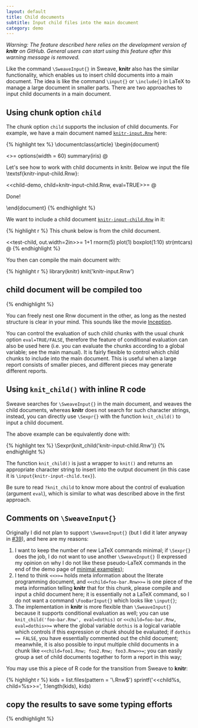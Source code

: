 ```yaml
---
layout: default
title: Child documents
subtitle: Input child files into the main document
category: demo
---
```


_Warning: The feature described here relies on the development version of **knitr** on GitHub. General users can start using this feature after this warning message is removed._

Like the command `\SweaveInput{}` in Sweave, **knitr** also has the similar functionality, which enables us to insert child documents into a main document. The idea is like the command `\input{}` or `\include{}` in LaTeX to manage a large document in smaller parts. There are two approaches to input child documents in a main document.

## Using chunk option `child`

The chunk option `child` supports the inclusion of child documents. For example, we have a main document named [`knitr-input.Rnw`](https://github.com/yihui/knitr/blob/master/inst/examples/knitr-input.Rnw) here:

{% highlight tex %}
\documentclass{article}
\begin{document}

<<test-main>>=
options(width = 60)
summary(iris)
@

Let's see how to work with child documents in knitr. Below we input
the file \textsf{knitr-input-child.Rnw}:

<<child-demo, child=knitr-input-child.Rnw, eval=TRUE>>=
@

Done!

\end{document}
{% endhighlight %}

We want to include a child document [`knitr-input-child.Rnw`](https://github.com/yihui/knitr/blob/master/inst/examples/knitr-input-child.Rnw) in it:

{% highlight r %}
This chunk below is from the child document.

<<test-child, out.width=2in>>=
1+1
rnorm(5)
plot(1)
boxplot(1:10)
str(mtcars)
@
{% endhighlight %}

You then can compile the main document with:

{% highlight r %}
library(knitr)
knit('knitr-input.Rnw')
## child document will be compiled too
{% endhighlight %}

You can freely nest one Rnw document in the other, as long as the nested structure is clear in your mind. This sounds like the movie [Inception](http://en.wikipedia.org/wiki/Inception).

You can control the evaluation of such child chunks with the usual chunk option `eval=TRUE/FALSE`, therefore the feature of conditional evaluation can also be used here (i.e. you can evaluate the chunks according to a global variable; see the main manual). It is fairly flexible to control which child chunks to include into the main document. This is useful when a large report consists of smaller pieces, and different pieces may generate different reports.

## Using `knit_child()` with inline R code

Sweave searches for `\SweaveInput{}` in the main document, and weaves the child documents, whereas **knitr** does not search for such character strings, instead, you can directly use `\Sexpr{}` with the function `knit_child()` to input a child document.

The above example can be equivalently done with:

{% highlight tex %}
\Sexpr{knit_child('knitr-input-child.Rnw')}
{% endhighlight %}

The function `knit_child()` is just a wrapper to `knit()` and returns an appropriate character string to insert into the output document (in this case it is `\input{knitr-input-child.tex}`). 

Be sure to read `?knit_child` to know more about the control of evaluation (argument `eval`), which is similar to what was described above in the first approach.

## Comments on `\SweaveInput{}`

Originally I did not plan to support `\SweaveInput{}` (but I did it later anyway in [#39](https://github.com/yihui/knitr/issues/39)), and here are my reasons:

1. I want to keep the number of new LaTeX commands minimal; if `\Sexpr{}` does the job, I do not want to use another `\SweaveInput{}` (I expressed my opinion on why I do not like these pseudo-LaTeX commands in the end of the demo page of [minimal examples](/knitr/demo/minimal/));
1. I tend to think `<<>>=` holds meta information about the literate programming document, and `<<child=foo-bar.Rnw>>=` is one piece of the meta information telling **knitr** that for this chunk, please compile and input a child document here; it is essentially not a LaTeX command, so I do not want a command `\FooBarInput{}` which looks like `\input{}`;
1. The implementation in **knitr** is more flexible than `\SweaveInput{}` because it supports conditional evaluation as well; you can use `knit_child('foo-bar.Rnw', eval=dothis)` or `<<child=foo-bar.Rnw, eval=dothis>>=` where the global variable `dothis` is a logical variable which controls if this expression or chunk should be evaluated; if `dothis == FALSE`, you have essentially commented out the child document; meanwhile, it is also possible to input multiple child documents in a chunk like `<<child=foo1.Rnw; foo2.Rnw; foo3.Rnw>>=`; you can easily group a set of child documents together to form a report in this way;

You may use this a piece of R code for the transition from Sweave to **knitr**:

{% highlight r %}
kids = list.files(pattern = '\\.Rnw$')
sprintf('<<child%s, child=%s>>=', 1:length(kids), kids)
## copy the results to save some typing efforts
{% endhighlight %}
